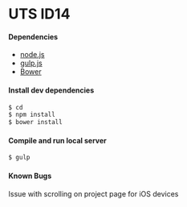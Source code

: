 # UTS ID14

#### Dependencies

* [node.js](http://nodejs.org/)
* [gulp.js](http://gulpjs.com/)
* [Bower](http://bower.io/)


#### Install dev dependencies

```sh
$ cd 
$ npm install
$ bower install
```

#### Compile and run local server

```sh
$ gulp
```

#### Known Bugs

Issue with scrolling on project page for iOS devices